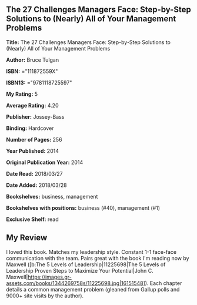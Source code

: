 ## The 27 Challenges Managers Face: Step-by-Step Solutions to (Nearly) All of Your Management Problems

**Title:** The 27 Challenges Managers Face: Step-by-Step Solutions to (Nearly) All of Your Management Problems

**Author:** Bruce Tulgan

**ISBN:** ="111872559X"

**ISBN13:** ="9781118725597"

**My Rating:** 5

**Average Rating:** 4.20

**Publisher:** Jossey-Bass

**Binding:** Hardcover

**Number of Pages:** 256

**Year Published:** 2014

**Original Publication Year:** 2014

**Date Read:** 2018/03/27

**Date Added:** 2018/03/28

**Bookshelves:** business, management

**Bookshelves with positions:** business (#40), management (#1)

**Exclusive Shelf:** read


## My Review

I loved this book. Matches my leadership style. Constant 1-1 face-face communication with the team. Pairs great with the book I'm reading now by Maxwell ([b:The 5 Levels of Leadership|11225698|The 5 Levels of Leadership  Proven Steps to Maximize Your Potential|John C. Maxwell|https://images.gr-assets.com/books/1344269758s/11225698.jpg|16151548]). Each chapter details a common management problem (gleaned from Gallup polls and 9000+ site visits by the author).
